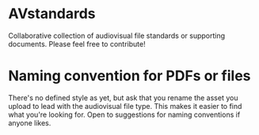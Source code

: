 # AVstandards
Collaborative collection of audiovisual file standards or supporting documents. Please feel free to contribute!

# Naming convention for PDFs or files
There's no defined style as yet, but ask that you rename the asset you upload to lead with the audiovisual file type. This makes it easier to find what you're looking for. Open to suggestions for naming conventions if anyone likes.
